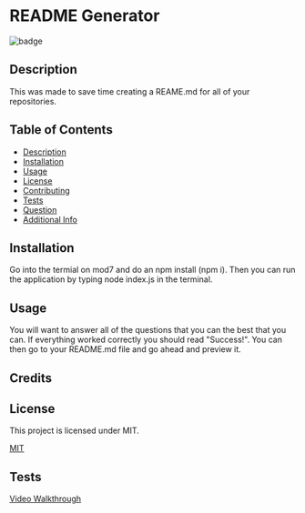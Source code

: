 # README Generator
 ![badge](https://img.shields.io/badge/license-MIT-blue.svg)

 ## Description
 This was made to save time creating a REAME.md for all of your repositories.

 ## Table of Contents
 - [Description](#description)
 - [Installation]($installation)
 - [Usage](#usage)
 - [License](#license)
 - [Contributing](#contributing)
 - [Tests](#tests)
 - [Question]($questions)
 - [Additional Info](#additional-info)

 ## Installation
 Go into the termial on mod7 and do an npm install (npm i). Then you can run the application by typing node index.js in the terminal.

 ## Usage
 You will want to answer all of the questions that you can the best that you can. If everything worked correctly you should read "Success!". You can then go to your README.md file and go ahead and preview it.

 ## Credits
 

 ## License
 This project is licensed under MIT.

 [MIT](https://mit-license.org/)

 ## Tests
 
 [Video Walkthrough](https://drive.google.com/file/d/1j9k9e8QT9hO5LBS7tFEGXA5SQNfLu2n-/view?usp=sharing)
